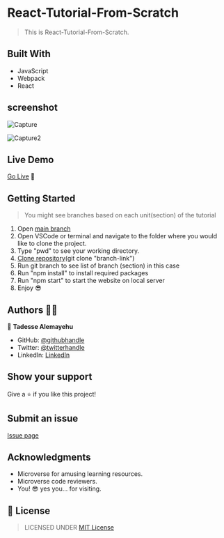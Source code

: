 # React-Tutorial-From-Scratch

> This is React-Tutorial-From-Scratch.

## Built With

- JavaScript
- Webpack
- React

## screenshot
![Capture](https://user-images.githubusercontent.com/69077061/165183430-b1e8d1bc-c2a0-47aa-802b-abebc3e1958e.PNG)

![Capture2](https://user-images.githubusercontent.com/69077061/165183233-866137c0-d86b-4e90-815b-cb73e73fa354.PNG)

## Live Demo

[Go Live](https://tadesse-alemayehu.github.io/React-Tutorial-From-Scratch/) 🙂

## Getting Started

> You might see branches based on each unit(section) of the tutorial

1. Open [main branch](https://github.com/Tadesse-Alemayehu/Math-Magicians)
2. Open VSCode or terminal and navigate to the folder where you would like to clone the project.
3. Type "pwd" to see your working directory.
4. [Clone repository](https://github.com/Tadesse-Alemayehu/Math-Magicians)(git clone "branch-link")
5. Run git branch to see list of branch (section) in this case
6. Run "npm install" to install required packages
7. Run "npm start" to start the website on local server
8. Enjoy 😎

## Authors 👱‍♂️

👤 **Tadesse Alemayehu**

- GitHub: [@githubhandle](https://github.com/Tadesse-Alemayehu)
- Twitter: [@twitterhandle](https://twitter.com/TadesseWebDev)
- LinkedIn: [LinkedIn](https://www.linkedin.com/in/tadesse-alemayehu-60141a221/)

## Show your support

Give a ⭐️ if you like this project!

## Submit an issue

[Issue page](https://github.com/Tadesse-Alemayehu/React-Tutorial-From-Scratch/issues)

## Acknowledgments

- Microverse for amusing learning resources.
- Microverse code reviewers.
- You! 😎 yes you... for visiting.

## 📝 License

> LICENSED UNDER [MIT License](LICENSE)
